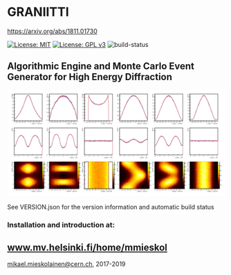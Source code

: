 # GRANIITTI
https://arxiv.org/abs/1811.01730

[![License: MIT](https://img.shields.io/badge/License-MIT-yellow.svg)](https://opensource.org/licenses/MIT)
[![License: GPL v3](https://img.shields.io/badge/License-GPLv3-blue.svg)](https://www.gnu.org/licenses/gpl-3.0)
![build-status](https://raw.githubusercontent.com/mieskolainen/GRANIITTI/master/install/img/build-status.svg?sanitize=true)

## Algorithmic Engine and Monte Carlo Event Generator for High Energy Diffraction

<img src="docs/img/frames.png">

See VERSION.json for the version information and automatic build status


### Installation and introduction at:
## www.mv.helsinki.fi/home/mmieskol


mikael.mieskolainen@cern.ch, 2017-2019

